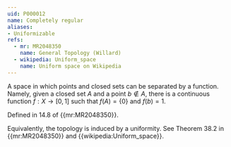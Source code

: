 ```yaml
---
uid: P000012
name: Completely regular
aliases:
- Uniformizable
refs:
  - mr: MR2048350
    name: General Topology (Willard)
  - wikipedia: Uniform_space
    name: Uniform space on Wikipedia
---
```

A space in which points and closed sets can be separated by a function.  Namely, given a closed set $A$ and a point $b \notin A$, there is a continuous function $f:X \rightarrow [0,1]$ such that $f(A) = \{0\}$ and $f(b)=1$.

Defined in 14.8 of {{mr:MR2048350}}.

Equivalently, the topology is induced by a uniformity.  See Theorem 38.2 in {{mr:MR2048350}} and {{wikipedia:Uniform_space}}.
